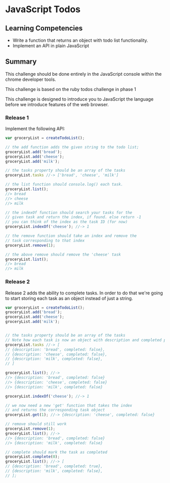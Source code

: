 # JavaScript Todos

## Learning Competencies

* Write a function that returns an object with todo list functionality.
* Implement an API in plain JavaScript

## Summary

This challenge should be done entirely in the JavaScript console within the chrome developer tools.

This challenge is based on the ruby todos challenge in phase 1

This challenge is designed to introduce you to JavaScript the language before we introduce features of the web browser.


### Release 1

Implement the following API:

```js
var groceryList = createTodoList();

// the add function adds the given string to the todo list;
groceryList.add('bread');
groceryList.add('cheese');
groceryList.add('milk');

// the tasks property should be an array of the tasks
groceryList.tasks //-> ['bread', 'cheese', 'milk']

// the list function should console.log() each task.
groceryList.list();
//> bread
//> cheese
//> milk

// the indexOf function should search your tasks for the
// given task and return the index, if found. else return -1
// you can think of the index as the task ID (for now)
groceryList.indexOf('cheese'); //-> 1

// the remove function should take an index and remove the
// task corresponding to that index
groceryList.remove(1);

// the above remove should remove the 'cheese' task
groceryList.list();
//> bread
//> milk

```


### Release 2

Release 2 adds the ability to complete tasks. In order to do that we're going to start storing each task as an object instead of just a string.

```js
var groceryList = createTodoList();
groceryList.add('bread');
groceryList.add('cheese');
groceryList.add('milk');


// the tasks property should be an array of the tasks
// Note how each task is now an object with description and completed properties.
groceryList.tasks //-> [
// {description: 'bread', completed: false},
// {description: 'cheese', completed: false},
// {description: 'milk', completed: false},
// ]

groceryList.list(); //->
//> {description: 'bread', completed: false}
//> {description: 'cheese', completed: false}
//> {description: 'milk', completed: false}

groceryList.indexOf('cheese'); //-> 1

// we now need a new 'get' function that takes the index
// and returns the corresponding task object
groceryList.get(1); //-> {description: 'cheese', completed: false}

// remove should still work
groceryList.remove(1);
groceryList.list(); //->
//> {description: 'bread', completed: false}
//> {description: 'milk', completed: false}

// complete should mark the task as completed
groceryList.complete(0);
groceryList.list(); //-> [
// {description: 'bread', completed: true},
// {description: 'milk', completed: false},
// ];
```
